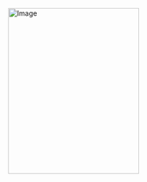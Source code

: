 <img width="266" height="338" alt="Image" src="https://github.com/user-attachments/assets/c987f475-77a5-4222-ba2b-362a77f0405d" />
